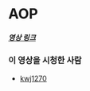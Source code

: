 # AOP

##### [영상 링크](https://youtu.be/Hm0w_9ngDpM)

### 이 영상을 시청한 사람

- [kwj1270](https://github.com/kwj1270/TIL_Seminar/blob/master/AOP.md)
